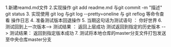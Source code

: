 1.新建reamd.md文件
2.实现操作  git add readme.md 与git commit -m "描述"  git status
3. 实现使用  git log 与git log --pretty=oneline 与 git reflog 等命令查看 操作日志
4. 准备测试版本回退操作
5. 当期这句话为测试语句 ： 你好世界
6. 测试回到上一次版本--> 测试结果  ： 返回上层成功 测试返回到指定的历史版本 --> 测试结果：  返回到指定版本成功
7. 测试将本地仓库的master分支文件打包发送至中央仓库master分支